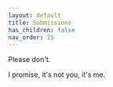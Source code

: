 ```yaml
---
layout: default
title: Submissions
has_children: false
nav_order: 15
---
```


Please don't.

I promise, it's not you, it's me.
